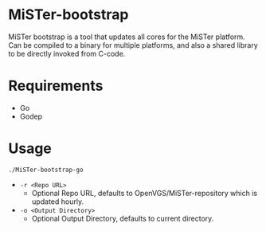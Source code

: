 # MiSTer-bootstrap

MiSTer bootstrap is a tool that updates all cores for the MiSTer platform. Can be compiled to a binary for multiple platforms, and also a shared library to be directly invoked from C-code.

# Requirements

* Go
* Godep

# Usage

`./MiSTer-bootstrap-go`
* `-r <Repo URL>`
	* Optional Repo URL, defaults to OpenVGS/MiSTer-repository which is updated hourly.
* `-o <Output Directory>`
	* Optional Output Directory, defaults to current directory.
